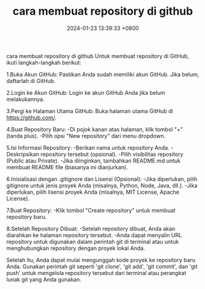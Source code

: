 ﻿---
layout: post
title:  "cara membuat repository di github"
date:   2024-01-23 13:39:33 +0800
categories: jekyll update
---
cara membuat repository di github
Untuk membuat repository di GitHub, ikuti langkah-langkah berikut:

1.Buka Akun GitHub:
Pastikan Anda sudah memiliki akun GitHub. Jika belum, daftarlah di GitHub.

2.Login ke Akun GitHub:
Login ke akun GitHub Anda jika belum melakukannya.

3.Pergi ke Halaman Utama GitHub:
Buka halaman utama GitHub di https://github.com/.

4.Buat Repository Baru:
-Di pojok kanan atas halaman, klik tombol "+" (tanda plus). -Pilih opsi "New repository" dari menu dropdown.

5.Isi Informasi Repository:
-Berikan nama untuk repository Anda. -Deskripsikan repository tersebut (opsional). -Pilih visibilitas repository (Public atau Private). -Jika diinginkan, tambahkan README.md untuk membuat README file (biasanya ini dianjurkan).

6.Inisialisasi dengan .gitignore dan Lisensi (Opsional):
-Jika diperlukan, pilih gitignore untuk jenis proyek Anda (misalnya, Python, Node, Java, dll.). -Jika diperlukan, pilih lisensi proyek Anda (misalnya, MIT License, Apache License).

7.Buat Repository:
-Klik tombol "Create repository" untuk membuat repository baru.

8.Setelah Repository Dibuat:
-Setelah repository dibuat, Anda akan diarahkan ke halaman repository tersebut. -Anda dapat menyalin URL repository untuk digunakan dalam perintah git di terminal atau untuk menghubungkan repository dengan proyek lokal Anda.

Setelah itu, Anda dapat mulai mengunggah kode proyek ke repository baru Anda. Gunakan perintah git seperti 'git clone', 'git add', 'git commit', dan 'git push' untuk mengelola repository tersebut dari terminal atau perangkat lunak git yang Anda gunakan.
